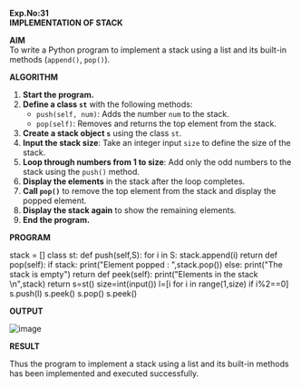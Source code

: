 **Exp.No:31  
IMPLEMENTATION OF STACK**

**AIM**  
To write a Python program to implement a stack using a list and its built-in methods (`append()`, `pop()`).


**ALGORITHM**

1. **Start the program.**
2. **Define a class `st`** with the following methods:
   - `push(self, num)`: Adds the number `num` to the stack.
   - `pop(self)`: Removes and returns the top element from the stack.
3. **Create a stack object `s`** using the class `st`.
4. **Input the stack size**: Take an integer input `size` to define the size of the stack.
5. **Loop through numbers from 1 to size**: Add only the odd numbers to the stack using the `push()` method.
6. **Display the elements** in the stack after the loop completes.
7. **Call `pop()`** to remove the top element from the stack and display the popped element.
8. **Display the stack again** to show the remaining elements.
9. **End the program.**



**PROGRAM**

stack = []
class st:
    def push(self,S):
        for i in S:
            stack.append(i)
        return
    def pop(self):
        if stack:
            print("Element popped : ",stack.pop())
        else:
            print("The stack is empty")
        return 
    def peek(self):
        print("Elements in the stack \n",stack)
        return 
s=st()
size=int(input())
l=[i for i in range(1,size) if i%2==0]
s.push(l)
s.peek()
s.pop()
s.peek()

**OUTPUT**

![image](https://github.com/user-attachments/assets/95fbcb9f-aba6-438f-ba79-90c3bf9ba0f8)

**RESULT**

Thus the program to implement a stack using a list and its built-in methods has been implemented and executed successfully.
